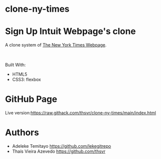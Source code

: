 # clone-ny-times

# Sign Up Intuit Webpage's clone

A clone system of [The New York Times Webpage](https://www.nytimes.com/2014/03/18/science/space/detection-of-waves-in-space-buttresses-landmark-theory-of-big-bang.html?_r=0).<br>

<br><br>
Built With:
* HTML5
* CSS3: flexbox

# GitHub Page
Live version:https://raw.githack.com/thsvr/clone-ny-times/main/index.html

# Authors
* Adeleke Temitayo https://github.com/lekegitrepo
* Thaís Vieira Azevedo https://github.com/thsvr
